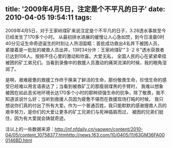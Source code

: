 title: '2009年4月5日，注定是个不平凡的日子'
date: 2010-04-05 19:54:11
tags: 
---


2009年4月5日，对于王家岭煤矿来说注定是个不平凡的日子，3.28透水事故至今已经发生了170多个小时。
从最初排水进展的缓慢让人心急如焚，到今日凌晨0时40分见证生命奇迹诞生的时刻让人热泪盈眶：首批成功救出4名井下被困人员，
紧接着是一批批的被救人员出井，13时34分许：王家岭煤矿“３·２８”透水获救者已达到106人。按捺不住心里的激动和欣喜。大爱无私，
全国人民的心在紧紧牵挂被困的矿工弟兄们。当看到录像中的救援人员激动的痛哭流涕的时候，我的眼角湿润了。

是啊，艰难疲惫的救援工作终于换来了鲜活的生命，那份敬畏生命，珍惜生命的感受已经难以用言语表达了；当看到被救矿工的那瘦弱煤黑的手臂时，
我难以想象被困在如此恶劣地环境长达170多个小时的那种顽强生命的抗争，除了敬畏，我不知道该说什么好；当听到救援人员因为疲惫不堪而在救援现场打盹的时候，
我只想说你们真的付出了所有大爱。作为一个普通百姓，我只能默默的感谢搜救人员的艰辛努力，是你们的大爱让更多的矿工兄弟们与死神插肩而过，
被困的兄弟们挺住，因为有大爱就会铸就奇迹。

注以上的一些数据来源：http://nf.nfdaily.cn/yaowen/content/2010-04/05/content_10758377.htmhttp://news.163.com/10/0405/11/63GM36FA000146BD.html
		
		
		                                   